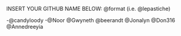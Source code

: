 INSERT YOUR GITHUB NAME BELOW: @format (i.e. @lepastiche)

-@candyloody
-@Noor
@Gwyneth
@beerandt
@Jonalyn
@Don316
@Annedreeyia

